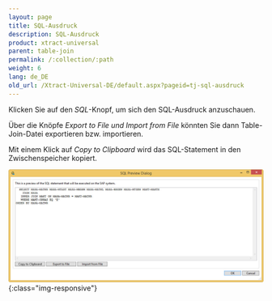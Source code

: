 ```yaml
---
layout: page
title: SQL-Ausdruck
description: SQL-Ausdruck
product: xtract-universal
parent: table-join
permalink: /:collection/:path
weight: 6
lang: de_DE
old_url: /Xtract-Universal-DE/default.aspx?pageid=tj-sql-ausdruck
---
```


Klicken Sie auf den *SQL*-Knopf, um sich den SQL-Ausdruck anzuschauen. 

Über die Knöpfe *Export to File und Import from File* könnten Sie dann Table-Join-Datei exportieren bzw. importieren. 

Mit einem Klick auf *Copy to Clipboard* wird das SQL-Statement in den Zwischenspeicher kopiert.

![tj-sql-preview](/img/content/tj-sql-preview.jpg){:class="img-responsive"}